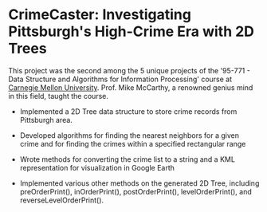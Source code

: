 # CrimeCaster: Investigating Pittsburgh's High-Crime Era with 2D Trees

This project was the second among the 5 unique projects of the '95-771 - Data Structure and Algorithms for Information Processing' course at [Carnegie Mellon University](https://www.cmu.edu/). Prof. Mike McCarthy, a renowned genius mind in this field, taught the course. 

- Implemented a 2D Tree data structure to store crime records from Pittsburgh area.

- Developed algorithms for finding the nearest neighbors for a given crime and for finding the crimes within a specified rectangular range

- Wrote methods for converting the crime list to a string and a KML representation for visualization in Google Earth

- Implemented various other methods on the generated 2D Tree, including preOrderPrint(),  inOrderPrint(), postOrderPrint(),  levelOrderPrint(), and reverseLevelOrderPrint().

